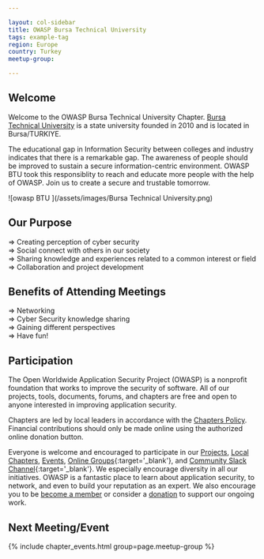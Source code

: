 ```yaml
---

layout: col-sidebar
title: OWASP Bursa Technical University
tags: example-tag
region: Europe
country: Turkey
meetup-group:

---
```




## Welcome
Welcome to the OWASP Bursa Technical University Chapter. [Bursa Technical University](https://www.btu.edu.tr/) is a state university founded in 2010 and is located in Bursa/TURKIYE.

The educational gap in Information Security between colleges and industry indicates that there is a remarkable gap. The awareness of people should be improved to sustain a secure information-centric environment. OWASP BTU took this responsiblity to reach and educate more people with the help of OWASP. Join us to create a secure and trustable tomorrow.

![owasp BTU ](/assets/images/Bursa Technical University.png)

## Our Purpose
=>	Creating perception of cyber security <br>
=>  Social connect with others in our society <br>
=> 	Sharing knowledge and experiences related to a common interest or field <br>
=>	Collaboration and project development <br>

## Benefits of Attending Meetings

=>  Networking<br>
=>  Cyber Security knowledge sharing<br>
=>  Gaining different perspectives<br>
=>  Have fun!<br>

## Participation
The Open Worldwide Application Security Project (OWASP) is a nonprofit foundation that works to improve the security of software. All of our projects, tools, documents, forums, and chapters are free and open to anyone interested in improving application security. 

Chapters are led by local leaders in accordance with the [Chapters Policy](/www-policy/operational/chapters). Financial contributions should only be made online using the authorized online donation button. 

Everyone is welcome and encouraged to participate in our [Projects](/projects/), [Local Chapters](/chapters/), [Events](/events/), [Online Groups](https://groups.google.com/a/owasp.com/){:target='_blank'}, and [Community Slack Channel](https://owasp.slack.com/){:target='_blank'}. We especially encourage diversity in all our initiatives. OWASP is a fantastic place to learn about application security, to network, and even to build your reputation as an expert. We also encourage you to be [become a member](/membership/) or consider a [donation](/donate/) to support our ongoing work.

Next Meeting/Event <!-- You should keep this section as it will populate your meetup events -->
---------------------
{% include chapter_events.html group=page.meetup-group %}

